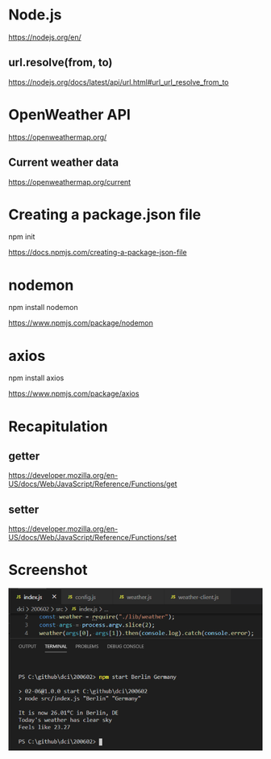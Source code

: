 # Node.js

https://nodejs.org/en/  

## url.resolve(from, to)

https://nodejs.org/docs/latest/api/url.html#url_url_resolve_from_to

# OpenWeather API

https://openweathermap.org/  

## Current weather data

https://openweathermap.org/current

# Creating a package.json file

npm init  

https://docs.npmjs.com/creating-a-package-json-file  

# nodemon

npm install nodemon  

https://www.npmjs.com/package/nodemon  

# axios

npm install axios  

https://www.npmjs.com/package/axios  

# Recapitulation

## getter

https://developer.mozilla.org/en-US/docs/Web/JavaScript/Reference/Functions/get

## setter

https://developer.mozilla.org/en-US/docs/Web/JavaScript/Reference/Functions/set

# Screenshot

![screenshot](./src/img/screenshot.png)